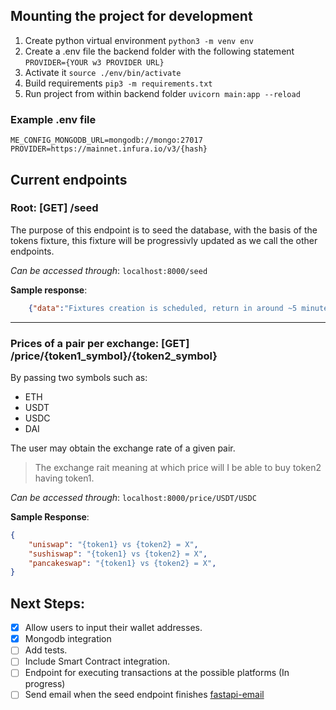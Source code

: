 ## Mounting the project for development

1. Create python virtual environment `python3 -m venv env`
2. Create a .env file the backend folder with the following statement `PROVIDER={YOUR w3 PROVIDER URL}`
3. Activate it `source ./env/bin/activate`
4. Build requirements `pip3 -m requirements.txt`
5. Run project from within backend folder `uvicorn main:app --reload`

### Example .env file

```
ME_CONFIG_MONGODB_URL=mongodb://mongo:27017
PROVIDER=https://mainnet.infura.io/v3/{hash}
```


## Current endpoints

### Root: [GET] /seed

The purpose of this endpoint is to seed the database, with the basis of the tokens fixture,
this fixture will be progressivly updated as we call the other endpoints.

*Can be accessed through*: `localhost:8000/seed`

**Sample response**:

```json
    {"data":"Fixtures creation is scheduled, return in around ~5 minutes."}
```

-----

### Prices of a pair per exchange: [GET] /price/{token1_symbol}/{token2_symbol}

By passing two symbols such as:

* ETH
* USDT
* USDC
* DAI

The user may obtain the exchange rate of a given pair.

> The exchange rait meaning at which price will I be able to buy token2 having token1.

*Can be accessed through*: `localhost:8000/price/USDT/USDC`

**Sample Response**:

```json
{
    "uniswap": "{token1} vs {token2} = X",
    "sushiswap": "{token1} vs {token2} = X",
    "pancakeswap": "{token1} vs {token2} = X",
}
```

## Next Steps:

- [x] Allow users to input their wallet addresses.
- [x] Mongodb integration
- [ ] Add tests.
- [ ] Include Smart Contract integration.
- [ ] Endpoint for executing transactions at the possible platforms (In progress)
- [ ] Send email when the seed endpoint finishes [fastapi-email](https://github.com/sabuhish/fastapi-mail)
